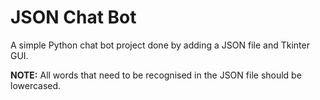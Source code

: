 # JSON Chat Bot
A simple Python chat bot project done by adding a JSON file and Tkinter GUI.

**NOTE:** All words that need to be recognised in the JSON file should be lowercased.
